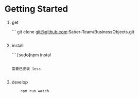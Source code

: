 # Getting Started

1. get

	​```
		git clone git@github.com:Saber-Team/BusinessObjects.git
    ```

2. install

	​```
        [sudo]npm instal
    ```

    需要已安装 less


 3. develop

    ```
        npm run watch
    ```
